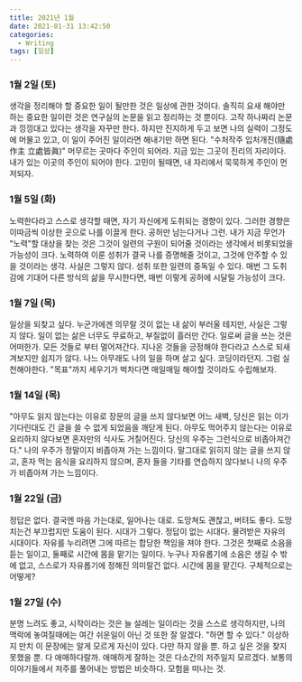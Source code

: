 ```yaml
---
title: 2021년 1월
date: 2021-01-31 13:42:50
categories:
  - Writing
tags: [일상]
---
```


### 1월 2일 (토)

생각을 정리해야 할 중요한 일이 될만한 것은 일상에 관한 것이다. 솔직히 요새 해야만 하는 중요한 일이란 것은 연구실의 논문을 읽고 정리하는 것 뿐이다. 고작 하나짜리 논문과 낑낑대고 있다는 생각을 자꾸만 한다. 하지만 진지하게 두고 보면 나의 실력이 그정도에 머물고 있고, 이 일이 주어진 일이라면 해내기만 하면 된다. "수처작주 입처개진(隨處作主 立處皆眞)" 머무르는 곳마다 주인이 되어라. 지금 있는 그곳이 진리의 자리이다. 내가 있는 이곳의 주인이 되어야 한다. 고민이 될때면, 내 자리에서 묵묵하게 주인이 먼저되자.

### 1월 5일 (화)

노력한다라고 스스로 생각할 때면, 자기 자신에게 도취되는 경향이 있다. 그러한 경향은 이따금씩 이상한 곳으로 나를 이끌게 한다. 공허만 남는다거나 그런. 내가 지금 무언가 "노력"할 대상을 찾는 것은 그것이 일련의 구원이 되어줄 것이라는 생각에서 비롯되었을 가능성이 크다. 노력하여 이룬 성취가 결국 나를 증명해줄 것이고, 그것에 안주할 수 있을 것이라는 생각. 사실은 그렇지 않다. 성취 또한 일련의 중독일 수 있다. 매번 그 도취감에 기대어 다른 방식의 삶을 무시한다면, 매번 이렇게 공허에 시달릴 가능성이 크다.

### 1월 7일 (목)

일상을 되찾고 싶다. 누군가에겐 의무랄 것이 없는 내 삶이 부러울 테지만, 사실은 그렇지 않다. 일이 없는 삶은 너무도 무료하고, 부질없이 흘러만 간다. 일로써 글을 쓰는 것은 어떠한가. 모든 것들로 부터 멀어져간다. 지나온 것들을 긍정해야 한다라고 스스로 되새겨보지만 쉽지가 않다. 나느 아무래도 나의 일을 하며 살고 싶다. 코딩이라던지. 그럼 실천해야한다. "목표"까지 세우기가 벅차다면 매일매일 해야할 것이라도 수립해보자.

### 1월 14일 (목)

"아무도 읽지 않는다는 이유로 장문의 글을 쓰지 않다보면 어느 새벽, 당신은 읽는 이가 기다린대도 긴 글을 쓸 수 없게 되었음을 깨닫게 된다. 아무도 먹어주지 않는다는 이유로 요리하지 않다보면 혼자만의 식사도 거칠어진다. 당신의 우주는 그런식으로 비좁아져간다." 나의 우주가 정말이지 비좁아져 가는 느낌이다. 말그대로 읽히지 않는 글을 쓰지 않고, 혼자 먹는 음식을 요리하지 않으며, 혼자 들을 기타를 연습하지 않다보니 나의 우주가 비좁아져 가는 느낌이다.

### 1월 22일 (금)

정답은 없다. 결국엔 마음 가는대로, 일어나는 대로. 도망쳐도 괜찮고, 버텨도 좋다. 도망치는건 부끄럽지만 도움이 된다. 시대가 그렇다. 정답이 없는 시대다. 물려받은 자유의 시대이다. 자유를 누리려면 그에 따르는 합당한 책임을 져야 한다. 그것은 첫째로 소음을 듣는 일이고, 둘째로 시간에 몸을 맡기는 일이다. 누구나 자유롭기에 소음은 생길 수 밖에 없고, 스스로가 자유롭기에 정해진 의미랄건 없다. 시간에 몸을 맡긴다. 구체적으로는 어떻게?

### 1월 27일 (수)

분명 느려도 좋고, 시작이라는 것은 늘 설레는 일이라는 것을 스스로 생각하지만, 나의 맥락에 놓여질때에는 여간 쉬운일이 아닌 것 또한 잘 알겠다. "하면 할 수 있다." 이상하지 만치 이 문장에는 알게 모르게 자신이 있다. 다만 하지 않을 뿐. 하고 싶은 것을 찾지 못했을 뿐. 다 애매하다랄까. 애매하게 잘하는 것은 다소간의 저주일지 모르겠다. 보통의 이야기들에서 저주를 풀어내는 방법은 비슷하다. 모험을 떠나는 것.
